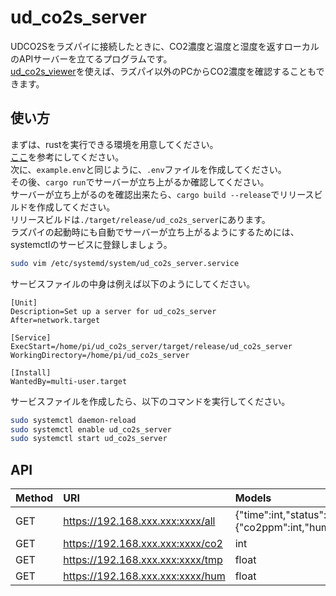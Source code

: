 # ud_co2s_server
UDCO2Sをラズパイに接続したときに、CO2濃度と温度と湿度を返すローカルのAPIサーバーを立てるプログラムです。  
[ud_co2s_viewer](https://github.com/rakkyo150/ud_co2s_viewer)を使えば、ラズパイ以外のPCからCO2濃度を確認することもできます。

## 使い方
まずは、rustを実行できる環境を用意してください。  
[ここ](https://www.rust-lang.org/tools/install)を参考にしてください。  
次に、`example.env`と同じように、`.env`ファイルを作成してください。  
その後、`cargo run`でサーバーが立ち上がるか確認してください。  
サーバーが立ち上がるのを確認出来たら、`cargo build --release`でリリースビルドを作成してください。  
リリースビルドは`./target/release/ud_co2s_server`にあります。  
ラズパイの起動時にも自動でサーバーが立ち上がるようにするためには、systemctlのサービスに登録しましょう。
```bash
sudo vim /etc/systemd/system/ud_co2s_server.service
```
サービスファイルの中身は例えば以下のようにしてください。
```systemd
[Unit]
Description=Set up a server for ud_co2s_server
After=network.target

[Service]
ExecStart=/home/pi/ud_co2s_server/target/release/ud_co2s_server
WorkingDirectory=/home/pi/ud_co2s_server

[Install]
WantedBy=multi-user.target
```
サービスファイルを作成したら、以下のコマンドを実行してください。
```bash
sudo systemctl daemon-reload
sudo systemctl enable ud_co2s_server
sudo systemctl start ud_co2s_server
```

## API
|Method|URI|Models|
|:---|:---|:---|
|GET|https://192.168.xxx.xxx:xxxx/all|{"time":int,"status":{"co2ppm":int,"humidity":float,"temperature":float}}|
|GET|https://192.168.xxx.xxx:xxxx/co2|int|
|GET|https://192.168.xxx.xxx:xxxx/tmp|float|
|GET|https://192.168.xxx.xxx:xxxx/hum|float|

